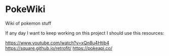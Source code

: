 # PokeWiki

Wiki of pokemon stuff

If any day I want to keep working on this project I should use this resources:

https://www.youtube.com/watch?v=xQn8u4Htib4
https://square.github.io/retrofit/
https://pokeapi.co/
